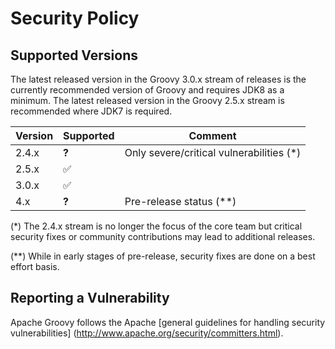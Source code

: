 # Security Policy

## Supported Versions

The latest released version in the Groovy 3.0.x stream of releases
is the currently recommended version of Groovy and requires JDK8 as a minimum.
The latest released version in the Groovy 2.5.x stream is recommended where JDK7 is required.

| Version | Supported          | Comment                                  |
| ------- | ------------------ | ---------------------------------------- |
| 2.4.x   | **?**              | Only severe/critical vulnerabilities (*) |
| 2.5.x   | :white_check_mark: |                                          |
| 3.0.x   | :white_check_mark: |                                          |
| 4.x     | **?**              | Pre-release status (**)                  |

(\*) The 2.4.x stream is no longer the focus of the core team
but critical security fixes or community contributions may lead
to additional releases.

(**) While in early stages of pre-release, security fixes are
done on a best effort basis.

## Reporting a Vulnerability

Apache Groovy follows the Apache [general guidelines for handling security vulnerabilities]
(http://www.apache.org/security/committers.html).

